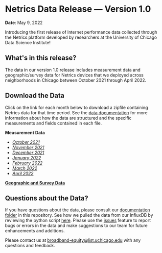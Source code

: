 # Netrics Data Release — Version 1.0
**Date**: May 9, 2022

Introducing the first release of Internet performance data collected through the Netrics platform developed by researchers at the University of Chicago Data Science Institute!

## What's in this release?

The data in our version 1.0 release includes measurement data and geographic/survey data for Netrics devices that we deployed across neighborhoods in Chicago between October 2021 through April 2022.

## Download the Data

Click on the link for each month below to download a zipfile containing Netrics data for that time period. See the [data documentation](https://github.com/chicago-cdac/netrics-data/blob/main/documentation/netrics-data-dictionary.md) for more information about how the data are structured and the specific measurements and fields contained in each file.

**Measurement Data**

- *[October 2021](https://uchicago.box.com/s/2tua68ccnbao39r6az72hqypphb0jh7y)*
- *[November 2021](https://uchicago.box.com/s/ua0i5bgv5bsbu8vks1gu6spfr1h9vhl9)*
- *[December 2021](https://uchicago.box.com/s/66b9tlc4fdr7hrtqgfesot2mqcvk7ib4)*
- *[January 2022](https://uchicago.box.com/s/gisvewaf4ugp1pka8ailfgaatr07sfto)*
- *[February 2022](https://uchicago.box.com/s/acx8l5gbxqpfu1w4w66jcvyptpguuge7)*
- *[March 2022](https://uchicago.box.com/s/a6fhhvav4hoauja73c79e8m22ofympib)*
- *[April 2022](https://uchicago.box.com/s/9zs5zryzthw5gorwn1y6eboeyealofz0)*

**[Geographic and Survey Data](https://uchicago.box.com/s/v9p7lfkunl7glza9lf94aqsbd1ad57h3)**

## Questions about the Data?

If you have questions about the data, please consult our [documentation folder](https://github.com/chicago-cdac/netrics-data/tree/main/documentation) in this repository. See how we pulled the data from our InfluxDB by reviewing the python script [here](https://github.com/chicago-cdac/netrics-data/blob/main/src/get-portal-data.py). Please use the [issues](https://github.com/chicago-cdac/netrics-data/issues) feature to report bugs or errors in the data and make suggestions to our team for future enhancements and additions.

Please contact us at [broadband-equity@list.uchicago.edu](mailto:broadband-equity@list.uchicago.edu) with any questions and feedback.
